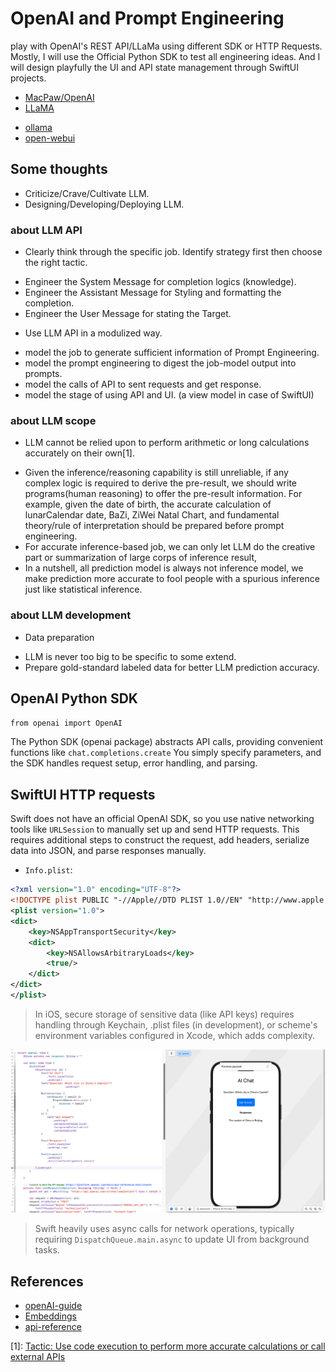 # OpenAI and Prompt Engineering

play with OpenAI's REST API/LLaMa using different SDK or HTTP Requests. Mostly, I will use the Official Python SDK to test all engineering ideas. And I will design playfully the UI and API state management through SwiftUI projects.

- [MacPaw/OpenAI](https://github.com/MacPaw/OpenAI.git)
- [LLaMA](https://www.llama.com)
 * [ollama](https://ollama.com)
  * [open-webui](https://github.com/open-webui/open-webui.git)

## Some thoughts 

- Criticize/Crave/Cultivate LLM.
- Designing/Developing/Deploying LLM.

### about LLM API

- Clearly think through the specific job. Identify strategy first then choose the right tactic.
 * Engineer the System Message for completion logics (knowledge).
 * Engineer the Assistant Message for Styling and formatting the completion.
 * Engineer the User Message for stating the Target.
- Use LLM API in a modulized way.
 * model the job to generate sufficient information of Prompt Engineering.
 * model the prompt engineering to digest the job-model output into prompts. 
 * model the calls of API to sent requests and get response.
 * model the stage of using API and UI. (a view model in case of SwiftUI)

### about LLM scope

- LLM cannot be relied upon to perform arithmetic or long calculations accurately on their own[1].
 * Given the inference/reasoning capability is still unreliable, if any complex logic is required to derive the pre-result, we should write programs(human reasoning) to offer the pre-result information. For example, given the date of birth, the accurate calculation of lunarCalendar date, BaZi, ZiWei Natal Chart, and fundamental theory/rule of interpretation should be prepared before prompt engineering.
 * For accurate inference-based job, we can only let LLM do the creative part or summarization of large corps of inference result,
 * In a nutshell, all prediction model is always not inference model, we make prediction more accurate to fool people with a spurious inference just like statistical inference.

### about LLM development
- Data preparation 
 * LLM is never too big to be specific to some extend.
 * Prepare gold-standard labeled data for better LLM prediction accuracy.


## OpenAI Python SDK

`from openai import OpenAI`

The Python SDK (openai package) abstracts API calls, providing convenient functions like `chat.completions.create` You simply specify parameters, and the SDK handles request setup, error handling, and parsing.

## SwiftUI HTTP requests

Swift does not have an official OpenAI SDK, so you use native networking tools like `URLSession` to manually set up and send HTTP requests. This requires additional steps to construct the request, add headers, serialize data into JSON, and parse responses manually.

- `Info.plist`: 

```xml
<?xml version="1.0" encoding="UTF-8"?>
<!DOCTYPE plist PUBLIC "-//Apple//DTD PLIST 1.0//EN" "http://www.apple.com/DTDs/PropertyList-1.0.dtd">
<plist version="1.0">
<dict>
	<key>NSAppTransportSecurity</key>
	<dict>
		<key>NSAllowsArbitraryLoads</key>
		<true/>
	</dict>
</dict>
</plist>
```
>In iOS, secure storage of sensitive data (like API keys) requires handling through Keychain, .plist files (in development), or scheme's environment variables configured in Xcode, which adds complexity.

![](./images/openai-swift1.png)

>Swift heavily uses async calls for network operations, typically requiring `DispatchQueue.main.async` to update UI from background tasks. 

## References

- [openAI-guide](https://platform.openai.com/docs/overview)
- [Embeddings](https://platform.openai.com/docs/guides/embeddings)
- [api-reference](https://platform.openai.com/docs/api-reference/introduction)

[1]: [Tactic: Use code execution to perform more accurate calculations or call external APIs](https://platform.openai.com/docs/guides/prompt-engineering/tactic-use-code-execution-to-perform-more-accurate-calculations-or-call-external-apis)
